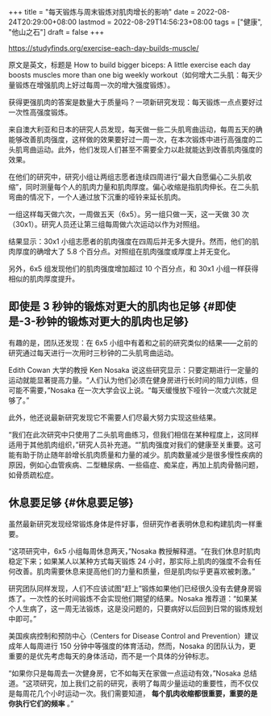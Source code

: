 +++
title = "每天锻炼与周末锻炼对肌肉增长的影响"
date = 2022-08-24T20:29:00+08:00
lastmod = 2022-08-29T14:56:23+08:00
tags = ["健康", "他山之石"]
draft = false
+++

<https://studyfinds.org/exercise-each-day-builds-muscle/>

原文是英文，标题是 How to build bigger biceps: A little exercise each day boosts muscles more than one big weekly workout（如何增大二头肌：每天少量锻炼在增强肌肉上好过每周一次的增大强度锻炼）。

获得更强肌肉的答案是数量大于质量吗？一项新研究发现：每天锻炼一点点要好过一次性高强度锻炼。

来自澳大利亚和日本的研究人员发现，每天做一些二头肌弯曲运动，每周五天的确能够改善肌肉强度，这样做的效果要好过一周一次，在本次锻炼中进行高强度的二头肌弯曲运动。此外，他们发现人们甚至不需要全力以赴就能达到改善肌肉强度的效果。

在他们的研究中，研究小组让两组志愿者连续四周进行“最大自愿偏心二头肌收缩”，同时测量每个人的肌肉力量和肌肉厚度。偏心收缩是指肌肉伸长。在二头肌弯曲的情况下，一个人通过放下沉重的哑铃来延长肌肉。

一组这样每天做六次，一周做五天（6x5）。另一组只做一天，这一天做 30 次（30x1）。研究人员还让第三组每周做六次运动以作为对照组。

结果显示：30x1 小组志愿者的肌肉强度在四周后并无多大提升。然而，他们的肌肉厚度的确增大了 5.8 个百分点。对照组在肌肉强度或厚度上并无变化。

另外，6x5 组发现他们的肌肉强度增加超过 10 个百分点，和 30x1 小组一样获得相似的肌肉厚度提升。


## 即使是 3 秒钟的锻炼对更大的肌肉也足够 {#即使是-3-秒钟的锻炼对更大的肌肉也足够}

有趣的是，团队还发现：在 6x5 小组中有着和之前的研究类似的结果——之前的研究通过每天进行一次用时三秒钟的二头肌弯曲运动。

Edith Cowan 大学的教授 Ken Nosaka 说这些研究显示：只要定期进行一定量的运动就能显著提高力量。“人们认为他们必须在健身房进行长时间的阻力训练，但可能不需要，”Nosaka 在一次大学会议上说。“每天缓慢放下哑铃一次或六次就足够了。”

此外，他还说最新研究发现它不需要人们尽最大努力实现这些结果。

“我们在此次研究中只使用了二头肌弯曲练习，但我们相信在某种程度上，这同样适用于其他肌肉组织，”研究人员补充道。“”肌肉强度对我们的健康至关重要。这可能有助于防止随年龄增长肌肉质量和力量的减少。肌肉数量减少是很多慢性疾病的原因，例如心血管疾病、二型糖尿病、一些癌症、痴呆症，再加上肌肉骨骼问题，如骨质疏松症。


## 休息要足够 {#休息要足够}

虽然最新研究发现经常锻炼身体是件好事，但研究作者表明休息和构建肌肉一样重要。

“这项研究中，6x5 小组每周休息两天，”Nosaka 教授解释道。“在我们休息时肌肉稳定下来；如果某人以某种方式每天锻炼 24 小时，那实际上肌肉的强度不会有任何改善。肌肉需要休息来提高他们的力量和质量，但是肌肉似乎更喜欢被刺激。”

研究团队同样发现，人们不应该试图“赶上”锻炼如果他们已经很久没有去健身房锻炼了。一次性的长时间锻炼不会实现他们期望的结果。Nosaka 推荐道：“如果某个人生病了，这一周无法锻炼，这是没问题的，只要病好以后回到日常的锻炼规划中即可。”

美国疾病控制和预防中心（Centers for Disease Control and Prevention）建议成年人每周进行 150 分钟中等强度的体育活动，然而，Nosaka 的团队认为，更重要的是优先考虑每天的身体活动，而不是一个具体的分钟标志。

“如果你只是每周去一次健身房，它不如每天在家做一点运动有效，”Nosaka 总结道。“这项研究，加上我们之前的研究，表明了每周少量运动的重要性，而不仅仅是每周花几个小时运动一次。我们需要知道， **每个肌肉收缩都很重要，重要的是你执行它们的频率** 。”